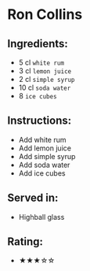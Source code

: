 # Ron Collins

## Ingredients:
- 5 cl `white rum`
- 3 cl `lemon juice`
- 2 cl `simple syrup`
- 10 cl `soda water`
- 8 `ice cubes`

## Instructions:
- Add white rum
- Add lemon juice
- Add simple syrup
- Add soda water
- Add ice cubes

## Served in:
- Highball glass

## Rating:
- ★★★☆☆